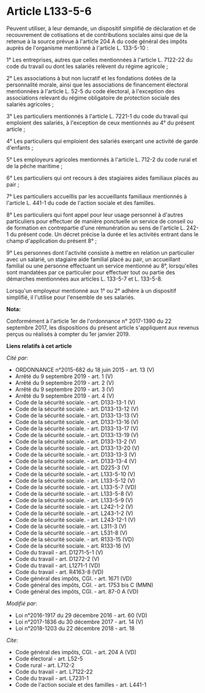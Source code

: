 # Article L133-5-6

Peuvent utiliser, à leur demande, un dispositif simplifié de déclaration et de recouvrement de cotisations et de
contributions sociales ainsi que de la retenue à la source prévue à l'article 204 A du code général des impôts auprès de
l'organisme mentionné à l'article L. 133-5-10 :

1° Les entreprises, autres que celles mentionnées à l'article L. 7122-22 du code du travail ou dont les salariés relèvent du
régime agricole ;

2° Les associations à but non lucratif et les fondations dotées de la personnalité morale, ainsi que les associations de
financement électoral mentionnées à l'article L. 52-5 du code électoral, à l'exception des associations relevant du régime
obligatoire de protection sociale des salariés agricoles ;

3° Les particuliers mentionnés à l'article L. 7221-1 du code du travail qui emploient des salariés, à l'exception de ceux
mentionnés au 4° du présent article ;

4° Les particuliers qui emploient des salariés exerçant une activité de garde d'enfants ;

5° Les employeurs agricoles mentionnés à l'article L. 712-2 du code rural et de la pêche maritime ;

6° Les particuliers qui ont recours à des stagiaires aides familiaux placés au pair ;

7° Les particuliers accueillis par les accueillants familiaux mentionnés à l'article L. 441-1 du code de l'action sociale et
des familles.

8° Les particuliers qui font appel pour leur usage personnel à d'autres particuliers pour effectuer de manière ponctuelle un
service de conseil ou de formation en contrepartie d'une rémunération au sens de l'article L. 242-1 du présent code. Un
décret précise la durée et les activités entrant dans le champ d'application du présent 8° ;

9° Les personnes dont l'activité consiste à mettre en relation un particulier avec un salarié, un stagiaire aide familial
placé au pair, un accueillant familial ou une personne effectuant un service mentionné au 8°, lorsqu'elles sont mandatées par
ce particulier pour effectuer tout ou partie des démarches mentionnées aux articles L. 133-5-7 et L. 133-5-8.

Lorsqu'un employeur mentionné aux 1° ou 2° adhère à un dispositif simplifié, il l'utilise pour l'ensemble de ses salariés.

**Nota:**

Conformément à l'article 1er de l'ordonnance n° 2017-1390 du 22 septembre 2017, les dispositions du présent article
s'appliquent aux revenus perçus ou réalisés à compter du 1er janvier 2019.

**Liens relatifs à cet article**

_Cité par_:

  - ORDONNANCE n°2015-682 du 18 juin 2015 - art. 13 (V)
  - Arrêté du 9 septembre 2019 - art. 1 (V)
  - Arrêté du 9 septembre 2019 - art. 2 (V)
  - Arrêté du 9 septembre 2019 - art. 3 (V)
  - Arrêté du 9 septembre 2019 - art. 4 (V)
  - Code de la sécurité sociale. - art. D133-13-1 (V)
  - Code de la sécurité sociale. - art. D133-13-12 (V)
  - Code de la sécurité sociale. - art. D133-13-13 (V)
  - Code de la sécurité sociale. - art. D133-13-16 (V)
  - Code de la sécurité sociale. - art. D133-13-17 (V)
  - Code de la sécurité sociale. - art. D133-13-19 (V)
  - Code de la sécurité sociale. - art. D133-13-2 (V)
  - Code de la sécurité sociale. - art. D133-13-20 (V)
  - Code de la sécurité sociale. - art. D133-13-3 (V)
  - Code de la sécurité sociale. - art. D133-13-4 (V)
  - Code de la sécurité sociale. - art. D225-3 (V)
  - Code de la sécurité sociale. - art. L133-5-10 (V)
  - Code de la sécurité sociale. - art. L133-5-12 (V)
  - Code de la sécurité sociale. - art. L133-5-7 (VD)
  - Code de la sécurité sociale. - art. L133-5-8 (V)
  - Code de la sécurité sociale. - art. L133-5-9 (V)
  - Code de la sécurité sociale. - art. L242-1-2 (V)
  - Code de la sécurité sociale. - art. L243-1-2 (V)
  - Code de la sécurité sociale. - art. L243-12-1 (V)
  - Code de la sécurité sociale. - art. L311-3 (V)
  - Code de la sécurité sociale. - art. L531-8 (V)
  - Code de la sécurité sociale. - art. R133-15 (VD)
  - Code de la sécurité sociale. - art. R133-16 (V)
  - Code du travail - art. D1271-5-1 (V)
  - Code du travail - art. D1272-2 (V)
  - Code du travail - art. L1271-1 (VD)
  - Code du travail - art. R4163-8 (VD)
  - Code général des impôts, CGI. - art. 1671 (VD)
  - Code général des impôts, CGI. - art. 1753 bis C (MMN)
  - Code général des impôts, CGI. - art. 87-0 A (VD)

_Modifié par_:

  - Loi n°2016-1917 du 29 décembre 2016 - art. 60 (VD)
  - Loi n°2017-1836 du 30 décembre 2017 - art. 14 (V)
  - Loi n°2018-1203 du 22 décembre 2018 - art. 18

_Cite_:

  - Code général des impôts, CGI. - art. 204 A (VD)
  - Code électoral - art. L52-5
  - Code rural - art. L712-2
  - Code du travail - art. L7122-22
  - Code du travail - art. L7231-1
  - Code de l'action sociale et des familles - art. L441-1

